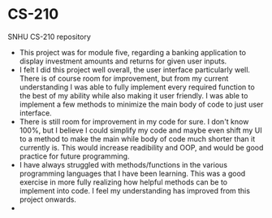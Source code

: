 # CS-210
SNHU CS-210 repository

* This project was for module five, regarding a banking application to display investment amounts and returns for given user inputs.
* I felt I did this project well overall, the user interface particularly well. There is of course room for improvement, but from my current understanding I was able to fully implement every required function to the best of my ability while also making it user friendly. I was able to implement a few methods to minimize the main body of code to just user interface.
* There is still room for improvement in my code for sure. I don't know 100%, but I believe I could simplify my code and maybe even shift my UI to a method to make the main while body of code much shorter than it currently is. This would increase readibility and OOP, and would be good practice for future programming.
* I have always struggled with methods/functions in the various programming languages that I have been learning. This was a good exercise in more fully realizing how helpful methods can be to implement into code. I feel my understanding has improved from this project onwards.
* 
